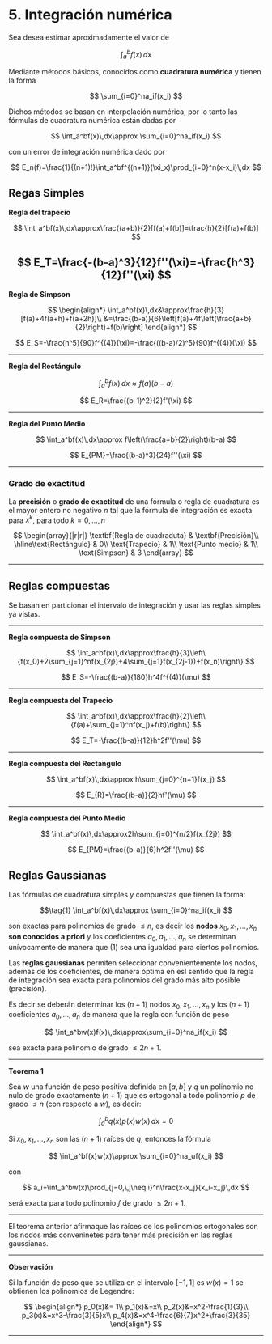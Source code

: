 # 5. Integración numérica

Sea desea estimar aproximadamente el valor de

$$
\int_a^bf(x)\,dx
$$

Mediante métodos básicos, conocidos como **cuadratura numérica** y tienen la forma

$$
\sum_{i=0}^na_if(x_i)
$$

Dichos métodos se basan en interpolación numérica, por lo tanto las fórmulas de cuadratura numérica están dadas por

$$
\int_a^bf(x)\,dx\approx \sum_{i=0}^na_if(x_i)
$$

con un error de integración numérica dado por

$$
E_n(f)=\frac{1}{(n+1)!}\int_a^bf^{(n+1)}(\xi_x)\prod_{i=0}^n(x-x_i)\,dx
$$

## Regas Simples

**Regla del trapecio**

$$
\int_a^bf(x)\,dx\approx\frac{(a+b)}{2}[f(a)+f(b)]=\frac{h}{2}[f(a)+f(b)]
$$

$$
E_T=\frac{-(b-a)^3}{12}f''(\xi)=-\frac{h^3}{12}f''(\xi)
$$
---

**Regla de Simpson**

$$
\begin{align*}
\int_a^bf(x)\,dx&\approx\frac{h}{3}[f(a)+4f(a+h)+f(a+2h)]\\
&=\frac{(b-a)}{6}\left[f(a)+4f\left(\frac{a+b}{2}\right)+f(b)\right]
\end{align*}
$$

$$
E_S=-\frac{h^5}{90}f^{(4)}(\xi)=-\frac{((b-a)/2)^5}{90}f^{(4)}(\xi)
$$

---

**Regla del Rectángulo**

$$
\int_a^bf(x)\,dx\approx f(a)(b-a)
$$

$$
E_R=\frac{(b-1)^2}{2}f'(\xi)
$$

---

**Regla del Punto Medio**

$$
\int_a^bf(x)\,dx\approx f\left(\frac{a+b}{2}\right)(b-a)
$$

$$
E_{PM}=\frac{(b-a)^3}{24}f''(\xi)
$$

---

### Grado de exactitud

La **precisión** o **grado de exactitud** de una fórmula o regla de cuadratura es el mayor entero no negativo $n$ tal que la fórmula de integración es exacta para $x^k$, para todo $k=0,\dots,n$

$$
\begin{array}{|r|r|}
\textbf{Regla de cuadraduta} & \textbf{Precisión}\\
\hline\text{Rectángulo} & 0\\
\text{Trapecio} & 1\\
\text{Punto medio} & 1\\
\text{Simpson} & 3
\end{array}
$$

---

## Reglas compuestas

Se basan en particionar el intervalo de integración y usar las reglas simples ya vistas.

---

**Regla compuesta de Simpson**

$$
\int_a^bf(x)\,dx\approx\frac{h}{3}\left\{f(x_0)+2\sum_{j=1}^nf(x_{2j})+4\sum_{j=1}f(x_{2j-1})+f(x_n)\right\}
$$

$$
E_S=-\frac{(b-a)}{180}h^4f^{(4)}(\mu)
$$

---

**Regla compuesta del Trapecio**

$$
\int_a^bf(x)\,dx\approx\frac{h}{2}\left\{f(a)+\sum_{j=1}^nf(x_j)+f(b)\right\}
$$

$$
E_T=-\frac{(b-a)}{12}h^2f''(\mu)
$$

---

**Regla compuesta del Rectángulo**

$$
\int_a^bf(x)\,dx\approx h\sum_{j=0}^{n+1}f(x_j)
$$

$$
E_{R}=\frac{(b-a)}{2}hf'(\mu)
$$

---

**Regla compuesta del Punto Medio**

$$
\int_a^bf(x)\,dx\approx2h\sum_{j=0}^{n/2}f(x_{2j})
$$

$$
E_{PM}=\frac{(b-a)}{6}h^2f''(\mu)
$$



## Reglas Gaussianas

Las fórmulas de cuadratura simples y compuestas que tienen la forma:

$$\tag{1}
 \int_a^bf(x)\,dx\approx \sum_{i=0}^na_if(x_i)
$$

son exactas para polinomios de grado $\leq n$, es decir los **nodos** $x_0,x_1,\dots,x_n$ **son conocidos a priori** y los coeficientes $a_0,a_1,\dots,a_n$ se determinan unívocamente de manera que $(1)$ sea una igualdad para ciertos polinomios.

Las **reglas gaussianas** permiten seleccionar convenientemente los nodos, además de los coeficientes, de manera óptima en esl sentido que la regla de integración sea exacta para polinomios del grado más alto posible (precisión).

Es decir se deberán determinar los $(n+1)$ nodos $x_0,x_1,\dots,x_n$ y los $(n+1)$ coeficientes $a_0,\dots,a_n$ de manera que la regla con función de peso

$$
\int_a^bw(x)f(x)\,dx\approx\sum_{i=0}^na_if(x_i)
$$

sea exacta para polinomio de grado $\leq 2n+1$.

---

**Teorema 1**

Sea $w$ una función de peso positiva definida en $[a,b]$ y $q$ un polinomio no nulo de grado exactamente $(n+1)$ que es ortogonal a todo polinomio $p$ de grado $\leq n$ (con respecto a $w$), es decir:

$$
\int_a^bq(x)p(x)w(x)\,dx=0
$$

Si $x_0,x_1,\dots,x_n$ son las $(n+1)$ raíces de $q$, entonces la fórmula 

$$
\int_a^bf(x)w(x)\approx \sum_{i=0}^na_uf(x_i)
$$

con

$$
a_i=\int_a^bw(x)\prod_{j=0,\,j\neq i}^n\frac{x-x_j}{x_i-x_j}\,dx
$$

será exacta para todo polinomio $f$ de grado $\leq2n+1$.

---

El teorema anterior afirmaque las raíces de los polinomios ortogonales son los nodos más conveninetes para tener más precisión en las reglas gaussianas.

---


**Observación**

Si la función de peso que se utiliza en el intervalo $[-1,1]$ es $w(x)=1$ se obtienen los polinomios de Legendre:

$$
\begin{align*}
p_0(x)&= 1\\
p_1(x)&=x\\
p_2(x)&=x^2-\frac{1}{3}\\
p_3(x)&=x^3-\frac{3}{5}x\\
p_4(x)&=x^4-\frac{6}{7}x^2+\frac{3}{35}
\end{align*}
$$

---